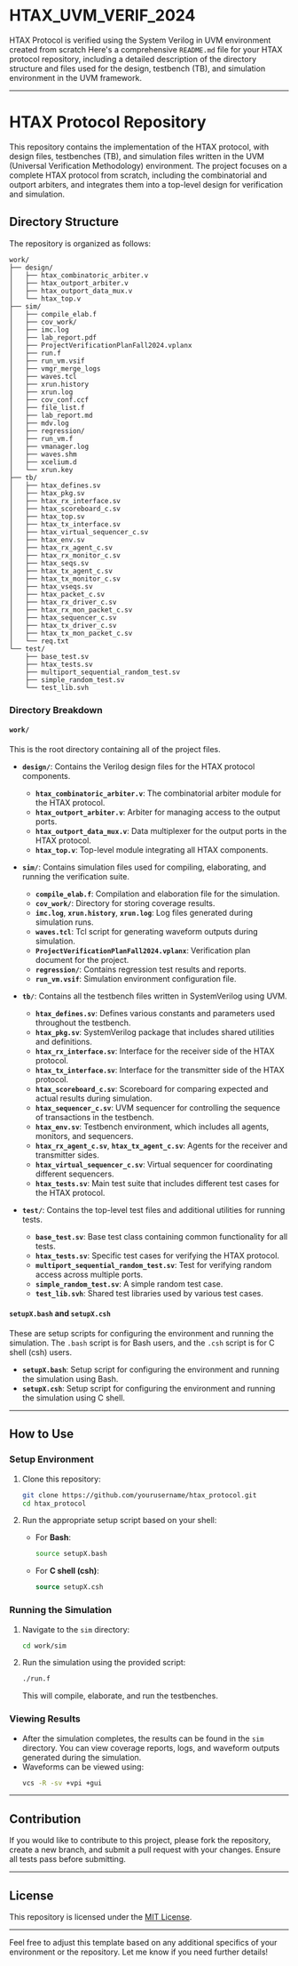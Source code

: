 # HTAX_UVM_VERIF_2024
HTAX Protocol is verified using the System Verilog in UVM environment created from scratch
Here's a comprehensive `README.md` file for your HTAX protocol repository, including a detailed description of the directory structure and files used for the design, testbench (TB), and simulation environment in the UVM framework.

---

# HTAX Protocol Repository

This repository contains the implementation of the HTAX protocol, with design files, testbenches (TB), and simulation files written in the UVM (Universal Verification Methodology) environment. The project focuses on a complete HTAX protocol from scratch, including the combinatorial and outport arbiters, and integrates them into a top-level design for verification and simulation.

## Directory Structure

The repository is organized as follows:

```
work/
├── design/
│   ├── htax_combinatoric_arbiter.v
│   ├── htax_outport_arbiter.v
│   ├── htax_outport_data_mux.v
│   └── htax_top.v
├── sim/
│   ├── compile_elab.f
│   ├── cov_work/
│   ├── imc.log
│   ├── lab_report.pdf
│   ├── ProjectVerificationPlanFall2024.vplanx
│   ├── run.f
│   ├── run_vm.vsif
│   ├── vmgr_merge_logs
│   ├── waves.tcl
│   ├── xrun.history
│   ├── xrun.log
│   ├── cov_conf.ccf
│   ├── file_list.f
│   ├── lab_report.md
│   ├── mdv.log
│   ├── regression/
│   ├── run_vm.f
│   ├── vmanager.log
│   ├── waves.shm
│   ├── xcelium.d
│   └── xrun.key
├── tb/
│   ├── htax_defines.sv
│   ├── htax_pkg.sv
│   ├── htax_rx_interface.sv
│   ├── htax_scoreboard_c.sv
│   ├── htax_top.sv
│   ├── htax_tx_interface.sv
│   ├── htax_virtual_sequencer_c.sv
│   ├── htax_env.sv
│   ├── htax_rx_agent_c.sv
│   ├── htax_rx_monitor_c.sv
│   ├── htax_seqs.sv
│   ├── htax_tx_agent_c.sv
│   ├── htax_tx_monitor_c.sv
│   ├── htax_vseqs.sv
│   ├── htax_packet_c.sv
│   ├── htax_rx_driver_c.sv
│   ├── htax_rx_mon_packet_c.sv
│   ├── htax_sequencer_c.sv
│   ├── htax_tx_driver_c.sv
│   ├── htax_tx_mon_packet_c.sv
│   └── req.txt
└── test/
    ├── base_test.sv
    ├── htax_tests.sv
    ├── multiport_sequential_random_test.sv
    ├── simple_random_test.sv
    └── test_lib.svh
```

### Directory Breakdown

#### `work/`

This is the root directory containing all of the project files.

- **`design/`**: Contains the Verilog design files for the HTAX protocol components.
  - **`htax_combinatoric_arbiter.v`**: The combinatorial arbiter module for the HTAX protocol.
  - **`htax_outport_arbiter.v`**: Arbiter for managing access to the output ports.
  - **`htax_outport_data_mux.v`**: Data multiplexer for the output ports in the HTAX protocol.
  - **`htax_top.v`**: Top-level module integrating all HTAX components.

- **`sim/`**: Contains simulation files used for compiling, elaborating, and running the verification suite.
  - **`compile_elab.f`**: Compilation and elaboration file for the simulation.
  - **`cov_work/`**: Directory for storing coverage results.
  - **`imc.log`**, **`xrun.history`**, **`xrun.log`**: Log files generated during simulation runs.
  - **`waves.tcl`**: Tcl script for generating waveform outputs during simulation.
  - **`ProjectVerificationPlanFall2024.vplanx`**: Verification plan document for the project.
  - **`regression/`**: Contains regression test results and reports.
  - **`run_vm.vsif`**: Simulation environment configuration file.

- **`tb/`**: Contains all the testbench files written in SystemVerilog using UVM.
  - **`htax_defines.sv`**: Defines various constants and parameters used throughout the testbench.
  - **`htax_pkg.sv`**: SystemVerilog package that includes shared utilities and definitions.
  - **`htax_rx_interface.sv`**: Interface for the receiver side of the HTAX protocol.
  - **`htax_tx_interface.sv`**: Interface for the transmitter side of the HTAX protocol.
  - **`htax_scoreboard_c.sv`**: Scoreboard for comparing expected and actual results during simulation.
  - **`htax_sequencer_c.sv`**: UVM sequencer for controlling the sequence of transactions in the testbench.
  - **`htax_env.sv`**: Testbench environment, which includes all agents, monitors, and sequencers.
  - **`htax_rx_agent_c.sv`**, **`htax_tx_agent_c.sv`**: Agents for the receiver and transmitter sides.
  - **`htax_virtual_sequencer_c.sv`**: Virtual sequencer for coordinating different sequencers.
  - **`htax_tests.sv`**: Main test suite that includes different test cases for the HTAX protocol.

- **`test/`**: Contains the top-level test files and additional utilities for running tests.
  - **`base_test.sv`**: Base test class containing common functionality for all tests.
  - **`htax_tests.sv`**: Specific test cases for verifying the HTAX protocol.
  - **`multiport_sequential_random_test.sv`**: Test for verifying random access across multiple ports.
  - **`simple_random_test.sv`**: A simple random test case.
  - **`test_lib.svh`**: Shared test libraries used by various test cases.

#### `setupX.bash` and `setupX.csh`

These are setup scripts for configuring the environment and running the simulation. The `.bash` script is for Bash users, and the `.csh` script is for C shell (csh) users.

- **`setupX.bash`**: Setup script for configuring the environment and running the simulation using Bash.
- **`setupX.csh`**: Setup script for configuring the environment and running the simulation using C shell.

---

## How to Use

### Setup Environment

1. Clone this repository:
   ```bash
   git clone https://github.com/yourusername/htax_protocol.git
   cd htax_protocol
   ```

2. Run the appropriate setup script based on your shell:
   - For **Bash**:
     ```bash
     source setupX.bash
     ```
   - For **C shell (csh)**:
     ```csh
     source setupX.csh
     ```

### Running the Simulation

1. Navigate to the `sim` directory:
   ```bash
   cd work/sim
   ```

2. Run the simulation using the provided script:
   ```bash
   ./run.f
   ```

   This will compile, elaborate, and run the testbenches.

### Viewing Results

- After the simulation completes, the results can be found in the `sim` directory. You can view coverage reports, logs, and waveform outputs generated during the simulation.
- Waveforms can be viewed using:
  ```bash
  vcs -R -sv +vpi +gui
  ```

---

## Contribution

If you would like to contribute to this project, please fork the repository, create a new branch, and submit a pull request with your changes. Ensure all tests pass before submitting.

---

## License

This repository is licensed under the [MIT License](LICENSE).

---

Feel free to adjust this template based on any additional specifics of your environment or the repository. Let me know if you need further details!
